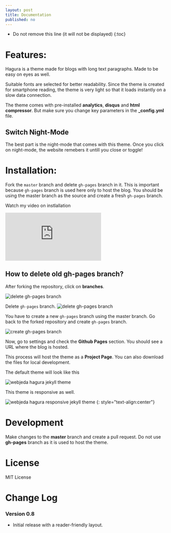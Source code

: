 ```yaml
---
layout: post
title: Documentation
published: no
---
```


* Do not remove this line (it will not be displayed)
{:toc}

# Features:
Hagura is a theme made for blogs with long text paragraphs. Made to be easy on eyes as well.

Suitable fonts are selected for better readability. Since the theme is created for smartphone reading, the theme is very light so that it loads instantly on a slow data connection.

The theme comes with pre-installed **analytics**, **disqus** and **html compressor**. But make sure you change key parameters in the **_config.yml** file.

## Switch Night-Mode
The best part is the night-mode that comes with this theme. Once you click on night-mode, the website remebers it untill you close or toggle!

# Installation:
Fork the ``master`` branch and delete ``gh-pages`` branch in it. This is important because ``gh-pages`` branch is used here only to host the blog. You should be using the master branch as the source and create a fresh ``gh-pages`` branch.

Watch my video on instlallation
<iframe class="video" src="https://www.youtube.com/embed/T2nx6tj-ZH4?rel=0?rel=0" frameborder="0" allowfullscreen></iframe>

## How to delete old **gh-pages** branch?
After forking the repository, click on **branches**.

![delete gh-pages branch](http://blog.webjeda.com/images/delete-github-branch.png)

Delete ``gh-pages`` branch.
![delete gh-pages branch](http://blog.webjeda.com/images/delete-github-branch-2.png)

You have to create a new ``gh-pages`` branch using the master branch. Go back to the forked repository and create ``gh-pages`` branch.

![create gh-pages branch](http://blog.webjeda.com/images/create-gh-pages-branch.JPG)

Now, go to settings and check the **Github Pages** section. You should see a URL where the blog is hosted.

This process will host the theme as a **Project Page**. You can also download the files for local development.

The default theme will look like this

![webjeda hagura jekyll theme]({{site.baseurl}}/images/hagura-1.png)


This theme is responsive as well.

![webjeda hagura responsive jekyll theme]({{site.baseurl}}/images/hagura-responsive.png)
{: style="text-align:center"}

# Development
Make changes to the **master** branch and create a pull request. Do not use **gh-pages** branch as it is used to host the theme.

# License
MIT License

# Change Log

### Version 0.8
* Initial release with a reader-friendly layout.
